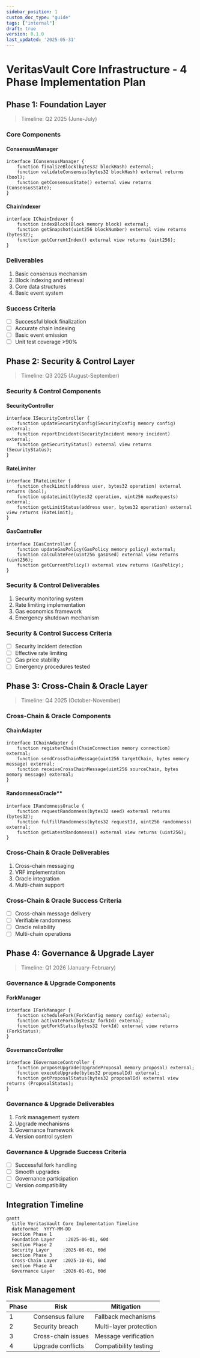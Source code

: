 ```yaml
---
sidebar_position: 1
custom_doc_type: "guide"
tags: ["internal"]
draft: true
version: 0.1.0
last_updated: '2025-05-31'
---
```


# VeritasVault Core Infrastructure - 4 Phase Implementation Plan

## Phase 1: Foundation Layer

> Timeline: Q2 2025 (June-July)

### Core Components

#### ConsensusManager

  ```solidity
  interface IConsensusManager {
      function finalizeBlock(bytes32 blockHash) external;
      function validateConsensus(bytes32 blockHash) external returns (bool);
      function getConsensusState() external view returns (ConsensusState);
  }
  ```

#### ChainIndexer

  ```solidity
  interface IChainIndexer {
      function indexBlock(Block memory block) external;
      function getSnapshot(uint256 blockNumber) external view returns (bytes32);
      function getCurrentIndex() external view returns (uint256);
  }
  ```

### Deliverables

1. Basic consensus mechanism
2. Block indexing and retrieval
3. Core data structures
4. Basic event system

### Success Criteria

- [ ] Successful block finalization
- [ ] Accurate chain indexing
- [ ] Basic event emission
- [ ] Unit test coverage >90%

## Phase 2: Security & Control Layer

> Timeline: Q3 2025 (August-September)

### Security & Control Components

#### SecurityController

  ```solidity
  interface ISecurityController {
      function updateSecurityConfig(SecurityConfig memory config) external;
      function reportIncident(SecurityIncident memory incident) external;
      function getSecurityStatus() external view returns (SecurityStatus);
  }
  ```

#### RateLimiter

  ```solidity
  interface IRateLimiter {
      function checkLimit(address user, bytes32 operation) external returns (bool);
      function updateLimit(bytes32 operation, uint256 maxRequests) external;
      function getLimitStatus(address user, bytes32 operation) external view returns (RateLimit);
  }
  ```

#### GasController

  ```solidity
  interface IGasController {
      function updateGasPolicy(GasPolicy memory policy) external;
      function calculateFee(uint256 gasUsed) external view returns (uint256);
      function getCurrentPolicy() external view returns (GasPolicy);
  }
  ```

### Security & Control Deliverables

1. Security monitoring system
2. Rate limiting implementation
3. Gas economics framework
4. Emergency shutdown mechanism

### Security & Control Success Criteria

- [ ] Security incident detection
- [ ] Effective rate limiting
- [ ] Gas price stability
- [ ] Emergency procedures tested

## Phase 3: Cross-Chain & Oracle Layer

> Timeline: Q4 2025 (October-November)

### Cross-Chain & Oracle Components

#### ChainAdapter

  ```solidity
  interface IChainAdapter {
      function registerChain(ChainConnection memory connection) external;
      function sendCrossChainMessage(uint256 targetChain, bytes memory message) external;
      function receiveCrossChainMessage(uint256 sourceChain, bytes memory message) external;
  }
  ```

#### RandomnessOracle**

  ```solidity
  interface IRandomnessOracle {
      function requestRandomness(bytes32 seed) external returns (bytes32);
      function fulfillRandomness(bytes32 requestId, uint256 randomness) external;
      function getLatestRandomness() external view returns (uint256);
  }
  ```

### Cross-Chain & Oracle Deliverables

1. Cross-chain messaging
2. VRF implementation
3. Oracle integration
4. Multi-chain support

### Cross-Chain & Oracle Success Criteria

- [ ] Cross-chain message delivery
- [ ] Verifiable randomness
- [ ] Oracle reliability
- [ ] Multi-chain operations

## Phase 4: Governance & Upgrade Layer

>Timeline: Q1 2026 (January-February)

### Governance & Upgrade Components

#### ForkManager

  ```solidity
  interface IForkManager {
      function scheduleFork(ForkConfig memory config) external;
      function activateFork(bytes32 forkId) external;
      function getForkStatus(bytes32 forkId) external view returns (ForkStatus);
  }
  ```

#### GovernanceController
  
  ```solidity
  interface IGovernanceController {
      function proposeUpgrade(UpgradeProposal memory proposal) external;
      function executeUpgrade(bytes32 proposalId) external;
      function getProposalStatus(bytes32 proposalId) external view returns (ProposalStatus);
  }
  ```

### Governance & Upgrade Deliverables

1. Fork management system
2. Upgrade mechanisms
3. Governance framework
4. Version control system

### Governance & Upgrade Success Criteria

- [ ] Successful fork handling
- [ ] Smooth upgrades
- [ ] Governance participation
- [ ] Version compatibility

## Integration Timeline

```mermaid
gantt
  title VeritasVault Core Implementation Timeline
  dateFormat  YYYY-MM-DD
  section Phase 1
  Foundation Layer    :2025-06-01, 60d
  section Phase 2
  Security Layer     :2025-08-01, 60d
  section Phase 3
  Cross-Chain Layer  :2025-10-01, 60d
  section Phase 4
  Governance Layer   :2026-01-01, 60d
```

## Risk Management

| Phase | Risk               | Mitigation             |
| ----- | ------------------ | ---------------------- |
| 1     | Consensus failure  | Fallback mechanisms    |
| 2     | Security breach    | Multi-layer protection |
| 3     | Cross-chain issues | Message verification   |
| 4     | Upgrade conflicts  | Compatibility testing  |
